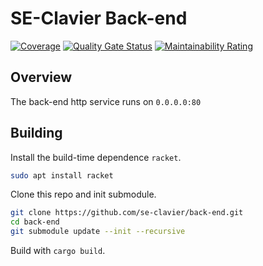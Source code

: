 # SE-Clavier Back-end
[![Coverage](https://sonarcloud.io/api/project_badges/measure?project=se-clavier_back-end&metric=coverage)](https://sonarcloud.io/summary/new_code?id=se-clavier_back-end) [![Quality Gate Status](https://sonarcloud.io/api/project_badges/measure?project=se-clavier_back-end&metric=alert_status)](https://sonarcloud.io/summary/new_code?id=se-clavier_back-end) [![Maintainability Rating](https://sonarcloud.io/api/project_badges/measure?project=se-clavier_back-end&metric=sqale_rating)](https://sonarcloud.io/summary/new_code?id=se-clavier_back-end)
## Overview
The back-end http service runs on `0.0.0.0:80`

## Building

Install the build-time dependence `racket`.
```sh
sudo apt install racket 
```

Clone this repo and init submodule.
```sh
git clone https://github.com/se-clavier/back-end.git
cd back-end
git submodule update --init --recursive
```

Build with `cargo build`.
